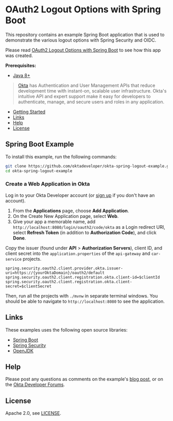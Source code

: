 # OAuth2 Logout Options with Spring Boot
  
This repository contains an example Spring Boot application that is used to demonstrate the various logout options with Spring Security and OIDC. 

Please read [OAuth2 Logout Options with Spring Boot][blog-post] to see how this app was created.

**Prerequisites:** 
* [Java 8+](https://adoptopenjdk.net/)

> [Okta](https://developer.okta.com/) has Authentication and User Management APIs that reduce development time with instant-on, scalable user infrastructure. Okta's intuitive API and expert support make it easy for developers to authenticate, manage, and secure users and roles in any application.

* [Getting Started](#getting-started)
* [Links](#links)
* [Help](#help)
* [License](#license)

## Spring Boot Example

To install this example, run the following commands:

```bash
git clone https://github.com/oktadeveloper/okta-spring-logout-example.git
cd okta-spring-logout-example
```

### Create a Web Application in Okta

Log in to your Okta Developer account (or [sign up](https://developer.okta.com/signup/) if you don't have an account).

1. From the **Applications** page, choose **Add Application**.
2. On the Create New Application page, select **Web**.
3. Give your app a memorable name, add `http://localhost:8080/login/oauth2/code/okta` as a Login redirect URI, select **Refresh Token** (in addition to **Authorization Code**), and click **Done**.

Copy the issuer (found under **API** > **Authorization Servers**), client ID, and client secret into the `application.properties` of the `api-gateway` and `car-service` projects.

```properties
spring.security.oauth2.client.provider.okta.issuer-uri=https://{yourOktaDomain}/oauth2/default
spring.security.oauth2.client.registration.okta.client-id=$clientId
spring.security.oauth2.client.registration.okta.client-secret=$clientSecret
```

Then, run all the projects with `./mvnw` in separate terminal windows. You should be able to navigate to `http://localhost:8080` to see the application.

## Links

These examples uses the following open source libraries:
 
* [Spring Boot](https://spring.io/projects/spring-boot)
* [Spring Security](https://spring.io/projects/spring-security)
* [OpenJDK](https://openjdk.java.net/)

## Help

Please post any questions as comments on the example's [blog post][blog-post], or on the [Okta Developer Forums](https://devforum.okta.com/).

## License

Apache 2.0, see [LICENSE](LICENSE).

[blog-post]: http